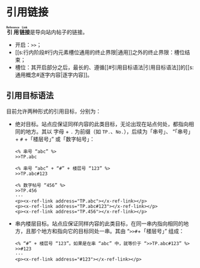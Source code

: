 # 引用链接

**<ruby>引用<rt>Reference</rt></ruby><ruby>链接<rt>Link</rt></ruby>**<wbr />
是导向站内帖子的链接。

- 开启：`>>`；
- [[s:行内阶段#行内元素槽位通用的终止界限|通用]]之外的终止界限：槽位结束；
- 槽位：其开启部分之后，最长的、遵循[[#引用目标语法|引用目标语法]]的[[s:通用概念#逐字内容|逐字内容]]。

## 引用目标语法

目前允许两种形式的引用目标，分别为：

- 绝对目标。站点应保证同样内容的此类目标，无论出现在站点何处，都指向相同<wbr />
  的地方。其以 字母 + `.` 为前缀（如 `TP.`、`No.`），后续为「串号」、<wbr />
  “「串号」+ `#` +「楼层号」” 或「数字帖号」：

  ```example
  <% 串号 “abc” %>
  >>TP.abc

  <% 串号 “abc” + “#” + 楼层号 “123” %>
  >>TP.abc#123

  <% 数字帖号 “456” %>
  >>TP.456
  ···
  <p><x-ref-link address="TP.abc"></x-ref-link></p>
  <p><x-ref-link address="TP.abc#123"></x-ref-link></p>
  <p><x-ref-link address="TP.456"></x-ref-link></p>
  ```

- 串内楼层目标。站点应保证同样内容的此类目标，在同一串内指向相同的地方，<wbr />
  且那个地方和指向它的目标同处一串。其由 “`>>#`+「楼层号」” 组成：

  ```example
  <% “#” + 楼层号 “123”。如果是在串 “abc” 中，就等价于 “>>TP.abc#123” %>
  >>#123
  ···
  <p><x-ref-link address="#123"></x-ref-link></p>
  ```
